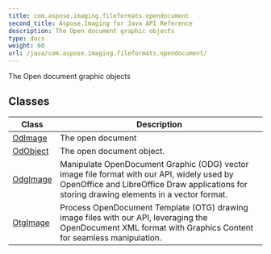 ```yaml
---
title: com.aspose.imaging.fileformats.opendocument
second_title: Aspose.Imaging for Java API Reference
description: The Open document graphic objects
type: docs
weight: 60
url: /java/com.aspose.imaging.fileformats.opendocument/
---
```


The Open document graphic objects


## Classes

| Class | Description |
| --- | --- |
| [OdImage](../com.aspose.imaging.fileformats.opendocument/odimage) | The open document |
| [OdObject](../com.aspose.imaging.fileformats.opendocument/odobject) | The open document object. |
| [OdgImage](../com.aspose.imaging.fileformats.opendocument/odgimage) | Manipulate OpenDocument Graphic (ODG) vector image file format with our API, widely used by OpenOffice and LibreOffice Draw applications for storing drawing elements in a vector format. |
| [OtgImage](../com.aspose.imaging.fileformats.opendocument/otgimage) | Process OpenDocument Template (OTG) drawing image files with our API, leveraging the OpenDocument XML format with Graphics Content for seamless manipulation. |
